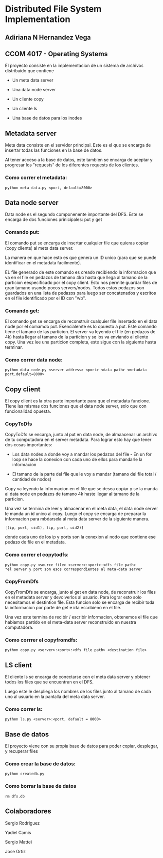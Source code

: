 # Distributed File System Implementation

## Adiriana N Hernandez Vega

## CCOM 4017 - Operating Systems

El proyecto consiste en la implementacion de un sistema de archivos distribuido que contiene

  - Un meta data server 

  - Una data node server

  - Un cliente copy

  - Un cliente ls

  - Una base de datos para los inodes


## Metadata server

Meta data consiste en el servidor principal. Este es el que se encarga de insertar todas las funciones en la base de datos. 

Al tener acceso a la base de datos, este tambien se encarga de aceptar y progresar los "requests" de los diferentes requests de los clientes. 

### Como correr el metadata: 

```
python meta-data.py <port, default=8000>
```
## Data node server

Data node es el segundo componenente importante del DFS. Este se encarga de dos funciones prinicipales: put y get

### Comando put:

El comando put se encarga de insertar cualquier file que quieras copiar (copy cliente) al meta data server. 

La manera en que hace esto es que genera un ID unico (para que se puede identificar en el metadata facilmente). 

EL file generado de este comando es creado recibiendo la informacion que va en el file en pedazos de tamano 4kb hasta que llega al tamano de la particion eespecificado por el copy client. Esto nos permite guardar files de gran tamano usando pocos servers/nodos. Todos estos pedazos son guardados en una lista de pedazos para luego ser concatenados y escritos en el file identificado por el ID con "wb". 

### Comando get:

El comando get se encarga de reconstruir cualquier file insertado en el data node por el comamdo put. Esencialemte es lo opuesto a put. Este comando tiene el tamano de las particion. El server va leyendo el file (en pedazos de 4k) hasta llegar al tamano de la particion y se los va enviando al cliente copy. Una vez lee una particion completa, este sigue con la siguiente hasta terminar.

### Como correr data node:

```
python data-node.py <server address> <port> <data path> <metadata port,default=8000>
```

## Copy client

El copy client es la otra parte importante para que el metadata funcione. Tiene las mismas dos funciones que el data node server, solo que con funcionalidad opuesta. 

### CopyToDfs

CopyToDfs se encarga, junto al put en data node, de almaacenar un archivo de tu computadora en el server metadata. Para lograr esto hay que tener dos cosas importantes:

  - Los data nodes a donde voy a mandar los pedazos del file - En un for loop se hace la conexion con cada uno de ellos para mandarle la informacion
    
  - El tamano de la parte del file que le voy a mandar (tamano del file total / cantidad de nodos)
    
Copy va leyendo la informacion en el file que se desea copiar y se la manda al data node en pedazos de tamano 4k haste llegar al tamano de la particion.

Una vez se termina de leer y almacenar en el meta data, el data node server le manda un id unico al copy. Luego el copy se encarga de preparar la informacion para mbdarsela al meta data server de la siguiente manera.

```
[(ip, port, uid1), (ip, port, uid2)]
```

donde cada uno de los ip y ports son la conexion al nodo que contiene ese pedazo de file en el metadata.

### Como correr el copytodfs:

```
python copy.py <source file> <server>:<port>:<dfs file path>
*el server y port son esos correspondientes al meta-data server
```

### CopyFromDfs

CopyFromDfs se encarga, junto al get en data node, de reconstruir los files en el metadata server y devolverlos al usuario. Para lograr esto solo necesitamos el destintion file. Esta funcion solo se encarga de recibir toda la imformacion por parte de get e irla escribieno en el file. 

Una vez este termina de recibir / escribir informacion, obtenemos el file que habiamos partido en el meta-data server reconstruido en nuestra computadora. 

### Como corrrer el copyfromdfs:

```
python copy.py <server>:<port>:<dfs file path> <destination file>
```

## LS client

El cliente ls se encarga de conectarse con el meta data server y obtener todos los files que se encuentran en el DFS.

Luego este le despliega los nombres de los files junto al tamano de cada uno al usuario en la pantalla del meta data server.

### Como correr ls:

```
python ls.py <server>:<port, default = 8000>
```

## Base de datos

El proyecto viene con su propia base de datos para poder copiar, desplegar, y recuperar files

### Como crear la base de datos: 

```
python createdb.py
```

### Como borrar la base de datos

```
rm dfs.db
```
## Colaboradores

Sergio Rodriguez

Yadiel Camis

Sergio Mattei

Jose Ortiz
